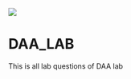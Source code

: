 <a href="https://github.com/Jitendra-singh-123"><img align="center" src="https://github.com/Jitendra-singh-123/DAA_LAB/blob/main/My%20Post.png"/></a>



# DAA_LAB
This is all lab questions of DAA lab
